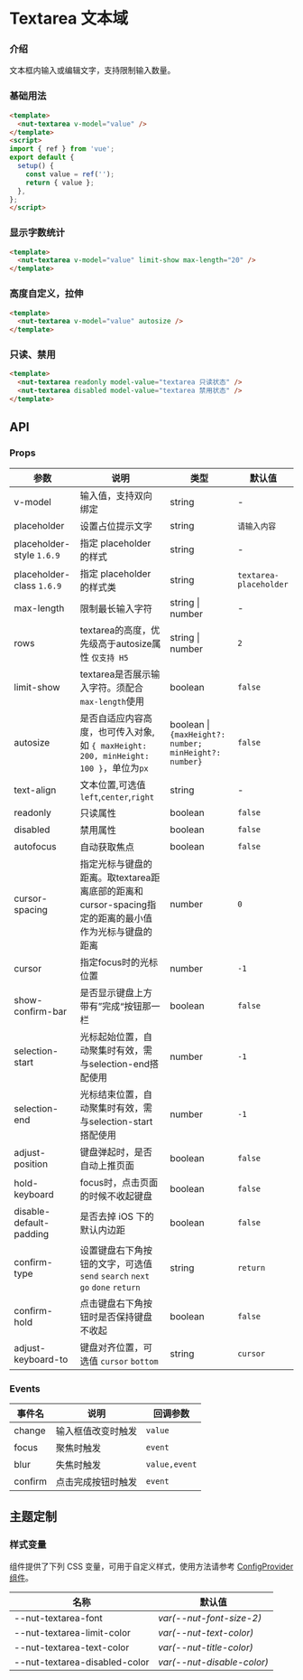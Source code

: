 # Textarea 文本域

### 介绍

文本框内输入或编辑文字，支持限制输入数量。

### 基础用法

```html
<template>
  <nut-textarea v-model="value" />
</template>
<script>
import { ref } from 'vue';
export default {
  setup() {
    const value = ref('');
    return { value };
  },
};
</script>
```

### 显示字数统计

```html
<template>
  <nut-textarea v-model="value" limit-show max-length="20" />
</template>
```

### 高度自定义，拉伸

```html
<template>
  <nut-textarea v-model="value" autosize />
</template>
```

### 只读、禁用

```html
<template>
  <nut-textarea readonly model-value="textarea 只读状态" />
  <nut-textarea disabled model-value="textarea 禁用状态" />
</template>
```

## API

### Props

| 参数        | 说明                                             | 类型           | 默认值         |
|-------------|--------------------------------------------------|----------------|----------------|
| v-model     | 输入值，支持双向绑定                             | string         | - |
| placeholder | 设置占位提示文字                                 | string         | `请输入内容` |
| placeholder-style `1.6.9` | 指定 placeholder 的样式 | string | - |
| placeholder-class `1.6.9` | 指定 placeholder 的样式类 | string | `textarea-placeholder` |
| max-length  | 限制最长输入字符                                 | string \| number | -              |
| rows | textarea的高度，优先级高于autosize属性 `仅支持 H5`         | string \| number | `2`            |
| limit-show  | textarea是否展示输入字符。须配合`max-length`使用 | boolean        | `false`        |
| autosize | 是否自适应内容高度，也可传入对象, <br/> 如 `{ maxHeight: 200, minHeight: 100 }`，单位为`px` | boolean \| `{maxHeight?: number; minHeight?: number}`       | `false`        |
| text-align  | 文本位置,可选值`left`,`center`,`right`           | string         | -         |
| readonly    | 只读属性                                         | boolean        | `false`        |
| disabled    | 禁用属性                                         | boolean        | `false`        |
| autofocus   | 自动获取焦点                                     | boolean        | `false`        |
| cursor-spacing | 指定光标与键盘的距离。取textarea距离底部的距离和cursor-spacing指定的距离的最小值作为光标与键盘的距离 | number | `0` |
| cursor | 指定focus时的光标位置 | number | `-1` |
| show-confirm-bar | 是否显示键盘上方带有”完成“按钮那一栏 | boolean | `false` |
| selection-start | 光标起始位置，自动聚集时有效，需与selection-end搭配使用 | number | `-1` |
| selection-end | 光标结束位置，自动聚集时有效，需与selection-start搭配使用 | number | `-1` |
| adjust-position | 键盘弹起时，是否自动上推页面 | boolean | `false` |
| hold-keyboard | focus时，点击页面的时候不收起键盘 | boolean | `false` |
| disable-default-padding | 是否去掉 iOS 下的默认内边距 | boolean | `false` |
| confirm-type | 设置键盘右下角按钮的文字，可选值 `send` `search` `next` `go` `done` `return` | string | `return` |
| confirm-hold | 点击键盘右下角按钮时是否保持键盘不收起 | boolean | `false` |
| adjust-keyboard-to | 键盘对齐位置，可选值 `cursor` `bottom` | string | `cursor` |

### Events

| 事件名   | 说明           | 回调参数    |
|--------|----------------|-------------|
| change | 输入框值改变时触发 | `value`       |
| focus  | 聚焦时触发     | `event`       |
| blur   | 失焦时触发     | `value,event` |
| confirm | 点击完成按钮时触发 | `event` |

## 主题定制

### 样式变量

组件提供了下列 CSS 变量，可用于自定义样式，使用方法请参考 [ConfigProvider 组件](/components/basic/configprovider)。

| 名称                                    | 默认值                     |
| --------------------------------------- | -------------------------- |
| --nut-textarea-font| _var(--nut-font-size-2)_  |
| --nut-textarea-limit-color| _var(--nut-text-color)_  |
| --nut-textarea-text-color| _var(--nut-title-color)_  |
| --nut-textarea-disabled-color| _var(--nut-disable-color)_  |
